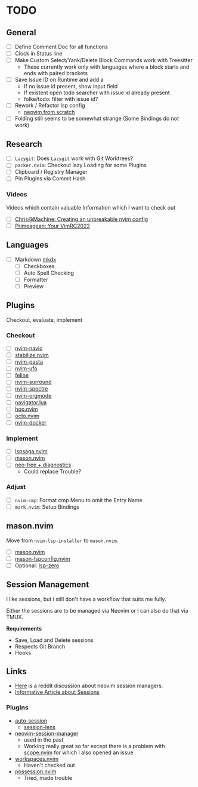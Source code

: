 # TODO

## General

- [ ] Define Comment Doc for all functions
- [ ] Clock in Status line
- [ ] Make Custom Select/Yank/Delete Block Commands work with Treesitter
  - These currently work only with languages where a block starts and ends with paired brackets
- [ ] Save Issue ID on Runtime and add a 
  - If no issue id present, show input field
  - If existent open todo searcher with issue id already present
  - folke/todo: filter with issue id?
- [ ] Rework / Refactor lsp config
  - [neovim from scratch](https://github.com/LunarVim/Neovim-from-scratch/blob/master/lua/user/lsp/configs.lua)
- [ ] Folding still seems to be somewhat strange (Some Bindings do not work)

## Research

- [ ] `Lazygit`: Does `Lazygit` work with Git Worktrees?
- [ ] `packer.nvim`: Checkout lazy Loading for some Plugins
- [ ] Clipboard / Registry Manager
- [ ] Pin Plugins via Commit Hash

### Videos

Videos which contain valuable Information which I want to check out

- [ ] [Chris@Machine: Creating an unbreakable nvim config](https://www.youtube.com/watch?v=Vghglz2oR0c)
- [ ] [Primeagean: Your VimRC2022](https://www.youtube.com/watch?v=x2QJYq4IX6M)

## Languages

- [ ] Markdown [mkdx](https://github.com/SidOfc/mkdx)
  - [ ] Checkboxes 
  - [ ] Auto Spell Checking
  - [ ] Formatter
  - [ ] Preview

## Plugins

Checkout, evaluate, implement

### Checkout

- [ ] [nvim-navic](https://github.com/SmiteshP/nvim-navic)
- [ ] [stabilize.nvim](https://github.com/luukvbaal/stabilize.nvim)
- [ ] [nvim-pasta](https://github.com/hrsh7th/nvim-pasta)
- [ ] [nvim-ufo](https://github.com/kevinhwang91/nvim-ufo)
- [ ] [feline](https://github.com/feline-nvim/feline.nvim)
- [ ] [nvim-surround](https://github.com/kylechui/nvim-surround)
- [ ] [nvim-spectre](https://github.com/nvim-pack/nvim-spectre)
- [ ] [nvim-orgmode](https://github.com/nvim-orgmode/orgmode)
- [ ] [navigator.lua](https://github.com/ray-x/navigator.lua)
- [ ] [hop.nvim](https://github.com/phaazon/hop.nvim)
- [ ] [octo.nvim](https://github.com/pwntester/octo.nvim)
- [ ] [nvim-docker](https://github.com/dgrbrady/nvim-docker)

### Implement

- [ ] [lspsaga.nvim](https://github.com/glepnir/lspsaga.nvim)
- [ ] [mason.nvim](#mason.nvim)
- [ ] [neo-tree + diagnostics](https://this-week-in-neovim.org/2022/Aug/1#new-neo-tree.nvim)
  - Could replace Trouble?

### Adjust

- [ ] `nvim-cmp`: Format cmp Menu to omit the Entry Name
- [ ] `mark.nvim`: Setup Bindings

## mason.nvim

Move from `nvim-lsp-installer` to `mason.nvim`.

- [ ] [mason.nvim](https://github.com/williamboman/mason.nvim)
- [ ] [mason-lspconfig.nvim](https://github.com/williamboman/mason-lspconfig.nvim)
- [ ] Optional: [lsp-zero](https://github.com/VonHeikemen/lsp-zero.nvim)

## Session Management

I like sessions, but i still don't have a workflow that suits me fully.

Either the sessions are to be managed via Neovim or I can also do that via TMUX.

**Requirements**

- Save, Load and Delete sessions
- Respects Git Branch
- Hooks 

## Links

- [Here](https://www.reddit.com/r/neovim/comments/vvaw1x/which_in_your_opinion_is_the_best_session) is a reddit discussion about neovim session managers.
- [Informative Article about Sessions](https://alpha2phi.medium.com/neovim-for-beginners-session-c287a431389e)

### Plugins

- [auto-session](https://github.com/rmagatti/auto-session)
  - [session-lens](https://github.com/rmagatti/session-lens)
- [neovim-session-manager](https://github.com/Shatur/neovim-session-manager)
  - used in the past
  - Working really great so far except there is a problem with [scope.nvim](https://github.com/tiagovla/scope.nvim/issues/1) for which I also opened an issue
- [workspaces.nvim](https://github.com/natecraddock/workspaces.nvim)
  - Haven't checked out
- [possession.nvim](https://github.com/jedrzejboczar/possession.nvim)
  - Tried, made trouble
